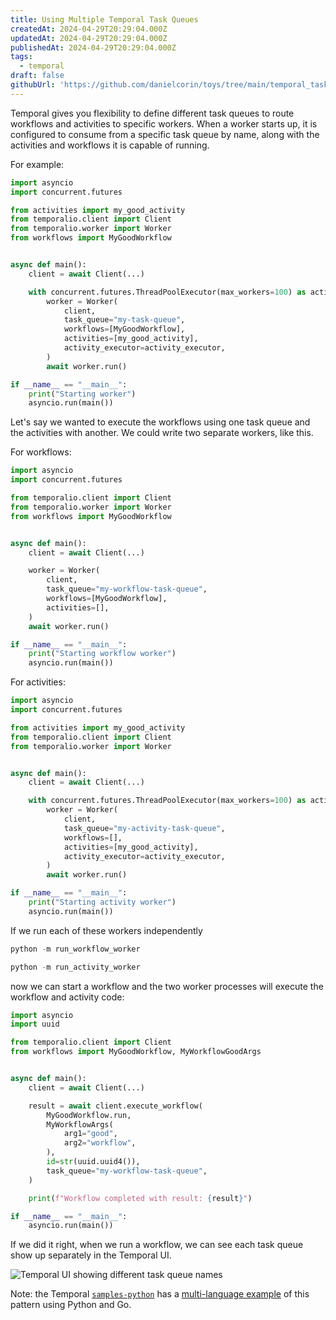 ```yaml
---
title: Using Multiple Temporal Task Queues
createdAt: 2024-04-29T20:29:04.000Z
updatedAt: 2024-04-29T20:29:04.000Z
publishedAt: 2024-04-29T20:29:04.000Z
tags:
  - temporal
draft: false
githubUrl: 'https://github.com/danielcorin/toys/tree/main/temporal_task_queues'
---
```


Temporal gives you flexibility to define different task queues to route workflows and activities to specific workers.
When a worker starts up, it is configured to consume from a specific task queue by name, along with the activities and workflows it is capable of running.

For example:

```python
import asyncio
import concurrent.futures

from activities import my_good_activity
from temporalio.client import Client
from temporalio.worker import Worker
from workflows import MyGoodWorkflow


async def main():
    client = await Client(...)

    with concurrent.futures.ThreadPoolExecutor(max_workers=100) as activity_executor:
        worker = Worker(
            client,
            task_queue="my-task-queue",
            workflows=[MyGoodWorkflow],
            activities=[my_good_activity],
            activity_executor=activity_executor,
        )
        await worker.run()

if __name__ == "__main__":
    print("Starting worker")
    asyncio.run(main())
```

Let's say we wanted to execute the workflows using one task queue and the activities with another.
We could write two separate workers, like this.

For workflows:

```python
import asyncio
import concurrent.futures

from temporalio.client import Client
from temporalio.worker import Worker
from workflows import MyGoodWorkflow


async def main():
    client = await Client(...)

    worker = Worker(
        client,
        task_queue="my-workflow-task-queue",
        workflows=[MyGoodWorkflow],
        activities=[],
    )
    await worker.run()

if __name__ == "__main__":
    print("Starting workflow worker")
    asyncio.run(main())
```

For activities:

```python
import asyncio
import concurrent.futures

from activities import my_good_activity
from temporalio.client import Client
from temporalio.worker import Worker


async def main():
    client = await Client(...)

    with concurrent.futures.ThreadPoolExecutor(max_workers=100) as activity_executor:
        worker = Worker(
            client,
            task_queue="my-activity-task-queue",
            workflows=[],
            activities=[my_good_activity],
            activity_executor=activity_executor,
        )
        await worker.run()

if __name__ == "__main__":
    print("Starting activity worker")
    asyncio.run(main())
```

If we run each of these workers independently

```python
python -m run_workflow_worker
```

```python
python -m run_activity_worker
```

now we can start a workflow and the two worker processes will execute the workflow and activity code:

```python
import asyncio
import uuid

from temporalio.client import Client
from workflows import MyGoodWorkflow, MyWorkflowGoodArgs


async def main():
    client = await Client(...)

    result = await client.execute_workflow(
        MyGoodWorkflow.run,
        MyWorkflowArgs(
            arg1="good",
            arg2="workflow",
        ),
        id=str(uuid.uuid4()),
        task_queue="my-workflow-task-queue",
    )

    print(f"Workflow completed with result: {result}")

if __name__ == "__main__":
    asyncio.run(main())
```

If we did it right, when we run a workflow, we can see each task queue show up separately in the Temporal UI.

![Temporal UI showing different task queue names](/img/til/temporal/queue-ui.png)

Note: the Temporal [`samples-python`](https://github.com/temporalio/samples-python) has a [multi-language example](https://github.com/temporalio/samples-python/tree/main/activity_worker) of this pattern using Python and Go.
